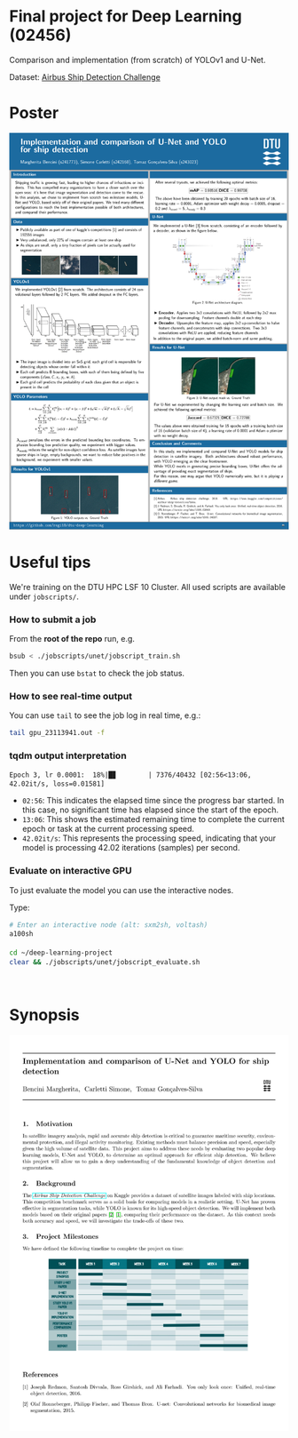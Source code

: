# Final project for Deep Learning (02456)

Comparison and implementation (from scratch) of YOLOv1 and U-Net.

Dataset: [Airbus Ship Detection Challenge](https://www.kaggle.com/competitions/airbus-ship-detection/)


# Poster

![poster](poster.png)


# Useful tips

We're training on the DTU HPC LSF 10 Cluster. All used scripts are available under `jobscripts/`.

### How to submit a job

From the **root of the repo** run, e.g.

```bash
bsub < ./jobscripts/unet/jobscript_train.sh
```

Then you can use `bstat` to check the job status.


### How to see real-time output

You can use `tail` to see the job log in real time, e.g.:

```bash
tail gpu_23113941.out -f
```

### tqdm output interpretation

```
Epoch 3, lr 0.0001:  18%|█▊        | 7376/40432 [02:56<13:06, 42.02it/s, loss=0.01581]
```

- `02:56`: This indicates the elapsed time since the progress bar started. In this case, no significant time has elapsed since the start of the epoch.
- `13:06`: This shows the estimated remaining time to complete the current epoch or task at the current processing speed.
- `42.02it/s`: This represents the processing speed, indicating that your model is processing 42.02 iterations (samples) per second.


### Evaluate on interactive GPU

To just evaluate the model you can use the interactive nodes.

Type:
```sh
# Enter an interactive node (alt: sxm2sh, voltash)
a100sh                         

cd ~/deep-learning-project
clear && ./jobscripts/unet/jobscript_evaluate.sh
```



<br>

# Synopsis

![synopsis](synopsis.jpg)
